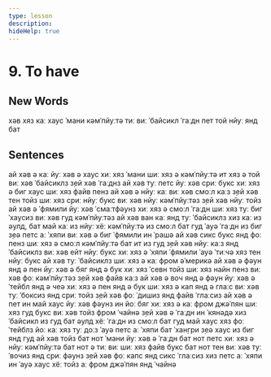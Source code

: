 ```yaml
---
type: lesson
description:
hideHelp: true
---
```


# 9. To have

## New Words

хəв
хяз
каː
хаус
ˈмани
кəмˈпйуːтə
тиː виː
ˈбайсикл
ˈгаːдн
пет
той
нйуː
янд
бат

## Sentences

ай хəв ə каː
йуː хəв ə хаус
хиː хяз ˈмани
шиː хяз ə кəмˈпйуːтə
ит хяз ə той
виː хəв ˈбайсиклз
з̣ей хəв ˈгаːднз
ай хəв туː петс
йуː хəв с̣риː букс
хиː хяз ə биг хаус
шиː хяз файв пенз
ай хəв ə нйуː каː
виː хəв смоːл каːз
з̣ей хəв тен тойз
шиː хяз с̣риː нйуː букс
виː хəв нйуː кəмˈпйуːтəз
з̣ей хəв нйуː тойз
ай хəв ə ˈфямили
йуː хəв ˈсмаːтфəунз
хиː хяз ə смоːл ˈгаːдн
шиː хяз туː биг ˈхаусиз
виː хəв гуд кəмˈпйуːтəз
ай хəв ван каː янд туː ˈбайсиклз
хиз каː из əулд, бат май каː из нйуː
хёː кəмˈпйуːтə из смоːл бат гуд
ˈауə ˈгаːдн из биг
з̣еə петс аː ˈхяпи
виː хəв ə биг ˈфямили ин ˈрашə
ай хəв сикс букс янд фоː пенз
шиː хяз ə смоːл кəмˈпйуːтə бат ит из гуд
з̣ей хəв нйуː каːз янд ˈбайсиклз
виː хəв ейт нйуː букс
хиː хяз ə ˈхяпи ˈфямили
ˈауə ˈтиːчə хяз тен нйуː букс
ай хəв туː ˈбайсиклз
шиː хяз ə каː фром əˈмерикə
ай хəв ə фəун янд ə пен
йуː хəв ə бяг янд ə бук
хиː хяз ˈсевн тойз
шиː хяз найн пенз
виː хəв фоː кəмˈпйуːтəз
з̣ей хəв файв каːз
ай хəв ə воч янд ə фəун
йуː хəв ə ˈтейбл янд ə чеə
хиː хяз ə пен янд ə бук
шиː хяз ə кап янд ə глаːс
виː хəв туː ˈбоксиз янд с̣риː тойз
з̣ей хəв фоː ˈдишиз янд файв ˈглаːсиз
ай хəв ə пет ин май хаус
йуː хəв фəунз ин йоː бяг
хиː хяз ə каː фром джəˈпян
шиː хяз гуд букс
виː хəв тойз фром ˈчайнə
з̣ей хəв ə ˈгаːдн ин ˈкянəдə
хиз ˈбайсикл из гуд бат əулд
хёː ˈгаːдн из смоːл бат гуд
май хаус хяз фоː ˈтейблз
йоː каː хяз туː доːз
ˈауə петс аː ˈхяпи бат ˈхан̣гри
з̣еə хаус из биг янд гуд
ай хəв тойз бат нот ˈмани
йуː хəв ə ˈгаːдн бат нот петс
хиː хяз ə нйуː кəмˈпйуːтə бат нот ə тиː виː
шиː хяз файв букс бат нот тен
виː хəв туː ˈвочиз янд с̣риː фəунз
з̣ей хəв фоː капс янд сикс ˈглаːсиз
хиз петс аː ˈхяпи ин ˈауə хаус
хёː тойз аː фром джəˈпян янд ˈчайнə
